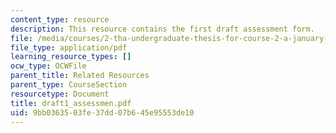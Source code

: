 ```yaml
---
content_type: resource
description: This resource contains the first draft assessment form.
file: /media/courses/2-tha-undergraduate-thesis-for-course-2-a-january-iap-2007/9bb0363503fe37dd07b645e95553de10_draft1_assessmen.pdf
file_type: application/pdf
learning_resource_types: []
ocw_type: OCWFile
parent_title: Related Resources
parent_type: CourseSection
resourcetype: Document
title: draft1_assessmen.pdf
uid: 9bb03635-03fe-37dd-07b6-45e95553de10
---
```

